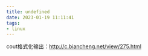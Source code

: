 ```yaml
---
title: undefined
date: 2023-01-19 11:11:41
tags:
- linux
---
```


cout格式化输出：http://c.biancheng.net/view/275.html